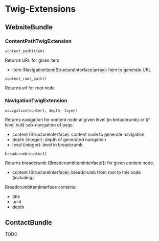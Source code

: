# Twig-Extensions

## WebsiteBundle

### ContentPathTwigExtension
`content_path(item)`

Returns URL for given item

* item (NavigationItem|StructureInterface|array): Item to generate URL

`content_root_path()`

Returns url for root node

### NavigationTwigExtension

`navigation(content, depth, layer)`

Returns navigation for content node at given level (in breadcrumb) or (if level null) sub-navigation of page
 
* content (StructureInterface): content node to generate navigation
* depth (integer): depth of generated navigation
* level (integer): level in breadcrumb 

 `breadcrumb(content)`
 
 Returns breadcrumb (BreadcrumbItemInterface[]) for given content node.
 
 * content (StructureInterface): breadcrumb from root to this node (including)

BreadcrumbItemInterface contains:

 * title
 * uuid
 * depth

## ContactBundle

TODO
